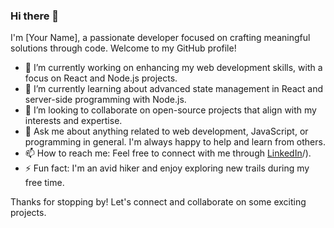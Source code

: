 ### Hi there 👋

I'm [Your Name], a passionate developer focused on crafting meaningful solutions through code. Welcome to my GitHub profile!

- 🔭 I’m currently working on enhancing my web development skills, with a focus on React and Node.js projects.
- 🌱 I’m currently learning about advanced state management in React and server-side programming with Node.js.
- 👯 I’m looking to collaborate on open-source projects that align with my interests and expertise.
- 💬 Ask me about anything related to web development, JavaScript, or programming in general. I'm always happy to help and learn from others.
- 📫 How to reach me: Feel free to connect with me through [LinkedIn](https://www.linkedin.com/in/vellai-ameer)/).
- ⚡ Fun fact: I'm an avid hiker and enjoy exploring new trails during my free time.

Thanks for stopping by! Let's connect and collaborate on some exciting projects.

<!--
**Ameer2750/ameer2750** is a ✨ _special_ ✨ repository because its `README.md` (this file) appears on your GitHub profile.
-->
